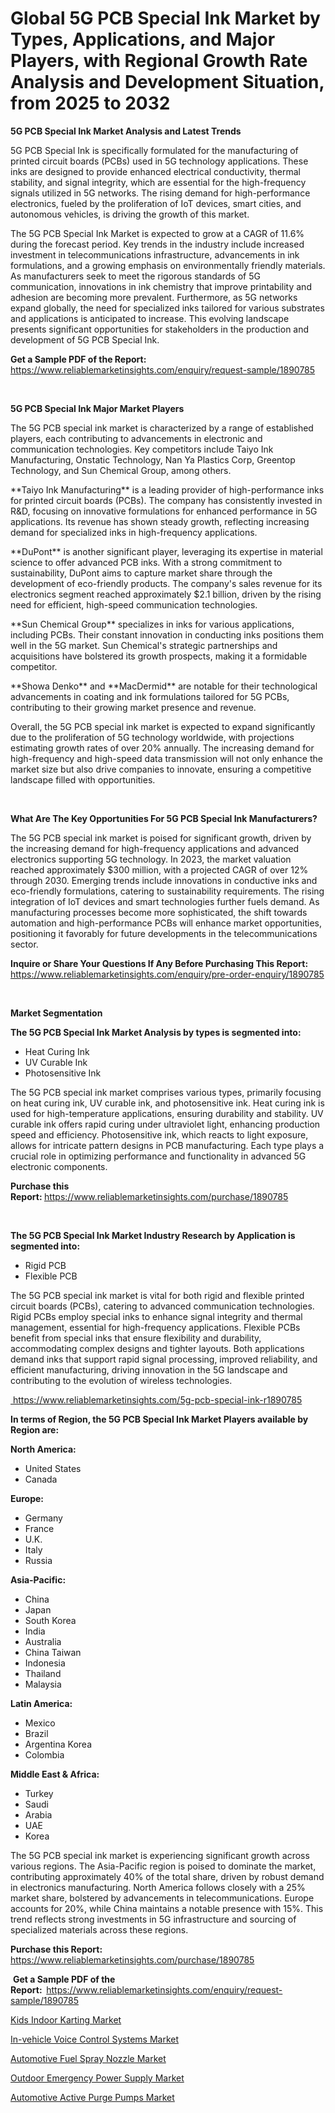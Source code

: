 <p><h1>Global 5G PCB Special Ink Market by Types, Applications, and Major Players, with Regional Growth Rate Analysis and Development Situation, from 2025 to 2032</h1></p><p><strong>5G PCB Special Ink Market Analysis and Latest Trends</strong></p>
<p><p>5G PCB Special Ink is specifically formulated for the manufacturing of printed circuit boards (PCBs) used in 5G technology applications. These inks are designed to provide enhanced electrical conductivity, thermal stability, and signal integrity, which are essential for the high-frequency signals utilized in 5G networks. The rising demand for high-performance electronics, fueled by the proliferation of IoT devices, smart cities, and autonomous vehicles, is driving the growth of this market.</p><p>The 5G PCB Special Ink Market is expected to grow at a CAGR of 11.6% during the forecast period. Key trends in the industry include increased investment in telecommunications infrastructure, advancements in ink formulations, and a growing emphasis on environmentally friendly materials. As manufacturers seek to meet the rigorous standards of 5G communication, innovations in ink chemistry that improve printability and adhesion are becoming more prevalent. Furthermore, as 5G networks expand globally, the need for specialized inks tailored for various substrates and applications is anticipated to increase. This evolving landscape presents significant opportunities for stakeholders in the production and development of 5G PCB Special Ink.</p></p>
<p><strong>Get a Sample PDF of the Report:&nbsp;</strong> <a href="https://www.reliablemarketinsights.com/enquiry/request-sample/1890785?utm_campaign=2013&utm_medium=2&utm_source=Github&utm_content=ia&utm_term=04022025&utm_id=5g-pcb-special-ink">https://www.reliablemarketinsights.com/enquiry/request-sample/1890785</a></p>
<p>&nbsp;</p>
<p><strong>5G PCB Special Ink Major Market Players</strong></p>
<p><p>The 5G PCB special ink market is characterized by a range of established players, each contributing to advancements in electronic and communication technologies. Key competitors include Taiyo Ink Manufacturing, Onstatic Technology, Nan Ya Plastics Corp, Greentop Technology, and Sun Chemical Group, among others.</p><p>**Taiyo Ink Manufacturing** is a leading provider of high-performance inks for printed circuit boards (PCBs). The company has consistently invested in R&D, focusing on innovative formulations for enhanced performance in 5G applications. Its revenue has shown steady growth, reflecting increasing demand for specialized inks in high-frequency applications.</p><p>**DuPont** is another significant player, leveraging its expertise in material science to offer advanced PCB inks. With a strong commitment to sustainability, DuPont aims to capture market share through the development of eco-friendly products. The company's sales revenue for its electronics segment reached approximately $2.1 billion, driven by the rising need for efficient, high-speed communication technologies.</p><p>**Sun Chemical Group** specializes in inks for various applications, including PCBs. Their constant innovation in conducting inks positions them well in the 5G market. Sun Chemical's strategic partnerships and acquisitions have bolstered its growth prospects, making it a formidable competitor.</p><p>**Showa Denko** and **MacDermid** are notable for their technological advancements in coating and ink formulations tailored for 5G PCBs, contributing to their growing market presence and revenue.</p><p>Overall, the 5G PCB special ink market is expected to expand significantly due to the proliferation of 5G technology worldwide, with projections estimating growth rates of over 20% annually. The increasing demand for high-frequency and high-speed data transmission will not only enhance the market size but also drive companies to innovate, ensuring a competitive landscape filled with opportunities.</p></p>
<p>&nbsp;</p>
<p><strong>What Are The Key Opportunities For 5G PCB Special Ink Manufacturers?</strong></p>
<p><p>The 5G PCB special ink market is poised for significant growth, driven by the increasing demand for high-frequency applications and advanced electronics supporting 5G technology. In 2023, the market valuation reached approximately $300 million, with a projected CAGR of over 12% through 2030. Emerging trends include innovations in conductive inks and eco-friendly formulations, catering to sustainability requirements. The rising integration of IoT devices and smart technologies further fuels demand. As manufacturing processes become more sophisticated, the shift towards automation and high-performance PCBs will enhance market opportunities, positioning it favorably for future developments in the telecommunications sector.</p></p>
<p><strong>Inquire or Share Your Questions If Any Before Purchasing This Report:</strong> <a href="https://www.reliablemarketinsights.com/enquiry/pre-order-enquiry/1890785?utm_campaign=2013&utm_medium=2&utm_source=Github&utm_content=ia&utm_term=04022025&utm_id=5g-pcb-special-ink">https://www.reliablemarketinsights.com/enquiry/pre-order-enquiry/1890785</a></p>
<p>&nbsp;</p>
<p><strong>Market Segmentation</strong></p>
<p><strong>The 5G PCB Special Ink Market Analysis by types is segmented into:</strong></p>
<p><ul><li>Heat Curing Ink</li><li>UV Curable Ink</li><li>Photosensitive Ink</li></ul></p>
<p><p>The 5G PCB special ink market comprises various types, primarily focusing on heat curing ink, UV curable ink, and photosensitive ink. Heat curing ink is used for high-temperature applications, ensuring durability and stability. UV curable ink offers rapid curing under ultraviolet light, enhancing production speed and efficiency. Photosensitive ink, which reacts to light exposure, allows for intricate pattern designs in PCB manufacturing. Each type plays a crucial role in optimizing performance and functionality in advanced 5G electronic components.</p></p>
<p><strong>Purchase this Report:&nbsp;</strong><a href="https://www.reliablemarketinsights.com/purchase/1890785?utm_campaign=2013&utm_medium=2&utm_source=Github&utm_content=ia&utm_term=04022025&utm_id=5g-pcb-special-ink">https://www.reliablemarketinsights.com/purchase/1890785</a></p>
<p>&nbsp;</p>
<p><strong>The 5G PCB Special Ink Market Industry Research by Application is segmented into:</strong></p>
<p><ul><li>Rigid PCB</li><li>Flexible PCB</li></ul></p>
<p><p>The 5G PCB special ink market is vital for both rigid and flexible printed circuit boards (PCBs), catering to advanced communication technologies. Rigid PCBs employ special inks to enhance signal integrity and thermal management, essential for high-frequency applications. Flexible PCBs benefit from special inks that ensure flexibility and durability, accommodating complex designs and tighter layouts. Both applications demand inks that support rapid signal processing, improved reliability, and efficient manufacturing, driving innovation in the 5G landscape and contributing to the evolution of wireless technologies.</p></p>
<p><a href="https://www.reliablemarketinsights.com/5g-pcb-special-ink-r1890785?utm_campaign=2013&utm_medium=2&utm_source=Github&utm_content=ia&utm_term=04022025&utm_id=5g-pcb-special-ink">&nbsp;https://www.reliablemarketinsights.com/5g-pcb-special-ink-r1890785</a></p>
<p><strong>In terms of Region, the 5G PCB Special Ink Market Players available by Region are:</strong></p>
<p>
    <p> <strong> North America: </strong>
        <ul>
            <li>United States</li>
            <li>Canada</li>
        </ul>
        </p> 
    <p> <strong> Europe: </strong>
        <ul>
            <li>Germany</li>
            <li>France</li>
            <li>U.K.</li>
            <li>Italy</li>
            <li>Russia</li>
        </ul>
        </p> 
    <p> <strong> Asia-Pacific: </strong>
        <ul>
            <li>China</li>
            <li>Japan</li>
            <li>South Korea</li>
            <li>India</li>
            <li>Australia</li>
            <li>China Taiwan</li>
            <li>Indonesia</li>
            <li>Thailand</li>
            <li>Malaysia</li>
        </ul>
        </p> 
    <p> <strong> Latin America: </strong>
        <ul>
            <li>Mexico</li>
            <li>Brazil</li>
            <li>Argentina Korea</li>
            <li>Colombia</li>
        </ul>
        </p> 
    <p> <strong> Middle East & Africa: </strong>
        <ul>
            <li>Turkey</li>
            <li>Saudi</li>
            <li>Arabia</li>
            <li>UAE</li>
            <li>Korea</li>
        </ul>
    </p>
    </p>
<p><p>The 5G PCB special ink market is experiencing significant growth across various regions. The Asia-Pacific region is poised to dominate the market, contributing approximately 40% of the total share, driven by robust demand in electronics manufacturing. North America follows closely with a 25% market share, bolstered by advancements in telecommunications. Europe accounts for 20%, while China maintains a notable presence with 15%. This trend reflects strong investments in 5G infrastructure and sourcing of specialized materials across these regions.</p></p>
<p><strong>Purchase this Report: </strong><a href="https://www.reliablemarketinsights.com/purchase/1890785?utm_campaign=2013&utm_medium=2&utm_source=Github&utm_content=ia&utm_term=04022025&utm_id=5g-pcb-special-ink">https://www.reliablemarketinsights.com/purchase/1890785</a></p>
<p>&nbsp;<strong>Get a Sample PDF of the Report:&nbsp;&nbsp;</strong><a href="https://www.reliablemarketinsights.com/enquiry/request-sample/1890785?utm_campaign=2013&utm_medium=2&utm_source=Github&utm_content=ia&utm_term=04022025&utm_id=5g-pcb-special-ink">https://www.reliablemarketinsights.com/enquiry/request-sample/1890785</a></p>
<p><strong></strong></p>
<p><p><a href="https://www.linkedin.com/pulse/growth-potential-kids-indoor-karting-market-trend-analysis-48uef?utm_campaign=2013&utm_medium=2&utm_source=Github&utm_content=ia&utm_term=04022025&utm_id=5g-pcb-special-ink">Kids Indoor Karting Market</a></p><p><a href="https://www.linkedin.com/pulse/in-vehicle-voice-control-systems-market-size-share-analysis-wpvcf?utm_campaign=2013&utm_medium=2&utm_source=Github&utm_content=ia&utm_term=04022025&utm_id=5g-pcb-special-ink">In-vehicle Voice Control Systems Market</a></p><p><a href="https://www.linkedin.com/pulse/data-global-automotive-fuel-spray-nozzle-markets-share-size-ysmtc?utm_campaign=2013&utm_medium=2&utm_source=Github&utm_content=ia&utm_term=04022025&utm_id=5g-pcb-special-ink">Automotive Fuel Spray Nozzle Market</a></p><p><a href="https://www.linkedin.com/pulse/outdoor-emergency-power-supply-market-overview-forecasted-iq0mf?utm_campaign=2013&utm_medium=2&utm_source=Github&utm_content=ia&utm_term=04022025&utm_id=5g-pcb-special-ink">Outdoor Emergency Power Supply Market</a></p><p><a href="https://www.linkedin.com/pulse/analysis-forecast-growing-demand-automotive-active-purge-chwkc?utm_campaign=2013&utm_medium=2&utm_source=Github&utm_content=ia&utm_term=04022025&utm_id=5g-pcb-special-ink">Automotive Active Purge Pumps Market</a></p></p>